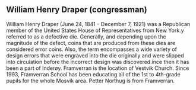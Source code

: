 ## William Henry Draper (congressman)

William Henry Draper (June 24, 1841 – December 7, 1921) was a Republican member of the United States House of Representatives from New York.y referred to as a defective die. Generally, and depending upon the magnitude of the defect, coins that are produced from these dies are considered error coins. Also, the term encompasses a wide variety of design errors that were engraved into the die originally and were slipped into circulation before the incorrect design was discovered.ince then it has been a part of Inderøy.
Framverran is the location of Vestvik Church. Since 1993, Framverran School has been educating all of the 1st to 4th-grade pupils for the whole Mosvik area. Petter Northug is from Framverran.

